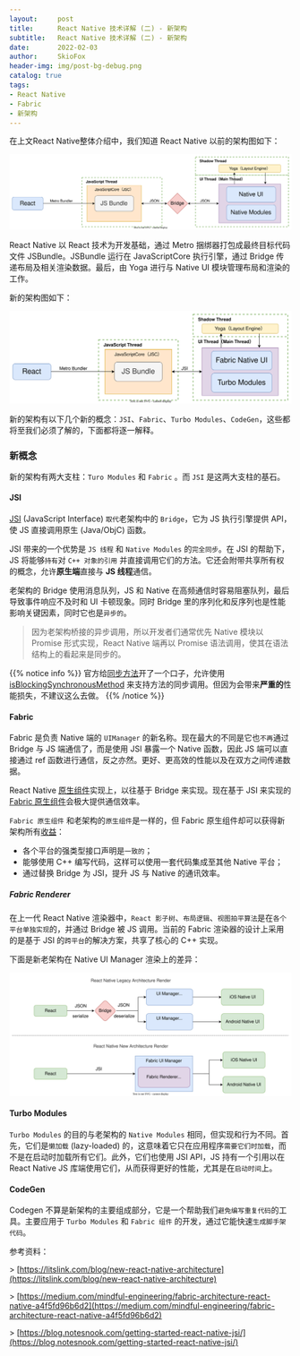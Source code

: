 ```yaml
---
layout:     post
title:      React Native 技术详解 (二) - 新架构 
subtitle:   React Native 技术详解 (二) - 新架构 
date:       2022-02-03
author:     SkioFox
header-img: img/post-bg-debug.png
catalog: true
tags:
- React Native
- Fabric
- 新架构
---
```


在上文React Native整体介绍中，我们知道 React Native 以前的架构图如下：

![react-native-architecture](/img/2022-02-03/react-native-architecture.svg)

React Native 以 React 技术为开发基础，通过 Metro 捆绑器打包成最终目标代码文件 JSBundle。JSBundle 运行在 JavaScriptCore 执行引擎，通过 Bridge 传递布局及相关渲染数据。最后，由 Yoga 进行与 Native UI 模块管理布局和渲染的工作。

新的架构图如下：

![react-native-new-architecture](/img/2022-02-03/react-native-new-architecture.svg)

新的架构有以下几个新的概念：`JSI`、`Fabric`、`Turbo Modules`、`CodeGen`，这些都将至我们必须了解的，下面都将逐一解释。

### 新概念

新的架构有两大支柱：`Turo Modules` 和 `Fabric` 。而 `JSI` 是这两大支柱的基石。

#### JSI

[JSI](https://github.com/react-native-community/discussions-and-proposals/issues/91) (JavaScript Interface) `取代`老架构中的 `Bridge`，它为 JS 执行引擎提供 API，使 JS 直接调用原生 (Java/ObjC) 函数。

JSI 带来的一个优势是 `JS 线程` 和 `Native Modules` 的`完全同步`。在 JSI 的帮助下，JS 将能够`持有`对 `C++ 对象的引用` 并直接调用它们的方法。它还会附带共享所有权的概念，允许**原生端**直接与 **JS 线程**通信。

老架构的 Bridge 使用消息队列，JS 和 Native 在高频通信时容易阻塞队列，最后导致事件响应不及时和 UI 卡顿现象。同时 Bridge 里的序列化和反序列也是性能影响关键因素，同时它也是`异步的`。

> 因为老架构桥接的异步调用，所以开发者们通常优先 Native 模块以 Promise 形式实现，React Native 端再以 Promise 语法调用，使其在语法结构上的看起来是同步的。

{{% notice info %}}
官方给[同步方法](https://reactnative.dev/docs/native-modules-android#synchronous-methods)开了一个口子，允许使用 [isBlockingSynchronousMethod](https://github.com/facebook/react-native/blob/803e993e6a8e68c62870e27ce4a45b485e244ec4/ReactAndroid/src/main/java/com/facebook/react/bridge/ReactMethod.java#L38) 来支持方法的同步调用。但因为会带来**严重的**性能损失，不建议这么去做。
{{% /notice %}}

#### Fabric

Fabric 是负责 Native 端的 `UIManager` 的新名称。现在最大的不同是它也`不再`通过 Bridge 与 JS 端通信了，而是使用 JSI 暴露一个 Native 函数，因此 JS 端可以直接通过 ref 函数进行通信，反之亦然。更好、更高效的性能以及在双方之间传递数据。

React Native [原生组件](https://reactnative.dev/docs/native-components-android)实现上，以往基于 Bridge 来实现。现在基于 JSI 来实现的 [Fabric 原生组件](https://reactnative.dev/docs/the-new-architecture/pillars-fabric-components)会极大提供通信效率。

 `Fabric 原生组件` 和老架构的`原生组件`是一样的，但 Fabric 原生组件却可以获得新架构所有[收益](https://reactnative.dev/docs/the-new-architecture/why)：

* 各个平台的强类型接口声明是`一致的`；
* 能够使用 C++ 编写代码，这样可以使用一套代码集成至其他 Native 平台；
* 通过替换 Bridge 为 JSI，提升 JS 与 Native 的通讯效率。

##### Fabric Renderer

在上一代 React Native 渲染器中，`React 影子树`、`布局逻辑`、`视图拍平算法`是在`各个平台单独实现`的，并通过 Bridge 被 JS 调用。当前的 Fabric 渲染器的设计上采用的是基于 JSI 的`跨平台`的解决方案，共享了核心的 C++ 实现。

下面是新老架构在 Native UI Manager 渲染上的差异：

![react-native-renderer](/img/2022-02-03/react-native-renderer.svg)

#### Turbo Modules

 `Turbo Modules` 的目的与老架构的 `Native Modules` 相同，但实现和行为不同。首先，它们是`懒加载` (lazy-loaded) 的，这意味着它只在应用程序`需要它们时加载`，而不是在启动时加载所有它们。此外，它们也使用 JSI API，JS 持有一个引用以在 React Native JS 库端使用它们，从而获得更好的性能，尤其是在`启动时间`上。

#### CodeGen

Codegen 不算是新架构的主要组成部分，它是一个帮助我们`避免编写重复代码`的工具。主要应用于 `Turbo Modules` 和 `Fabric 组件` 的开发，通过它能快速`生成脚手架代码`。

参考资料：

\> [https://litslink.com/blog/new-react-native-architecture](https://litslink.com/blog/new-react-native-architecture)

\> [https://medium.com/mindful-engineering/fabric-architecture-react-native-a4f5fd96b6d2](https://medium.com/mindful-engineering/fabric-architecture-react-native-a4f5fd96b6d2)

\> [https://blog.notesnook.com/getting-started-react-native-jsi/](https://blog.notesnook.com/getting-started-react-native-jsi/)
